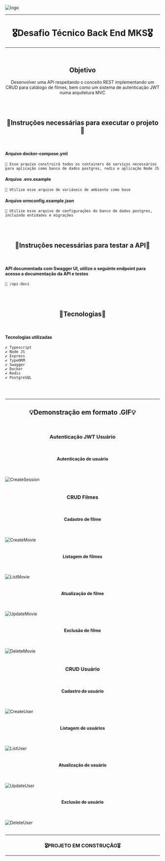![logo](https://user-images.githubusercontent.com/68918326/193332767-8248edfa-cf76-4032-8eed-05bf3037838c.PNG)

<hr>
<h1 align="center">🎖️Desafio Técnico Back End MKS🎖️</h1>
<hr>
<br>


<h2 align="center">Objetivo</h2>
<p align="center">
  Desenvolver uma API respeitando o conceito REST implementando um CRUD para catálogo de filmes, bem como um sistema de autenticação JWT numa arquitetura MVC</p>
<br>
<br>


<h2 align="center">🚧Instruções necessárias para executar o projeto🚧</h2>
<br>

  #### Arquivo docker-compose.yml
    📌 Esse arquivo construirá todos os containers de serviços necessários para aplicação como banco de dados postgres, redis e aplicação Node JS

  #### Arquivo .env.example
    📌 Utilize esse arquivo de variáveis de ambiente como base
  
  #### Arquivo ormconfig.example.json
    📌 Utilize esse arquivo de configurações do banco de dados postgres, incluindo entidades e migrações

<br>
<br>


<h2 align="center">🚧Instruções necessárias para testar a API🚧</h2>
<br> 

  #### API documentada com Swagger UI, utilize o seguinte endpoint para acesso a documentação da API e testes
    📌 /api-docs

<br>
<br>


<h2 align="center">🚨Tecnologias🚨</h2>
<br> 

  #### Tecnologias utilizadas
    ✔️ Typescript
    ✔️ Node JS
    ✔️ Express
    ✔️ TypeORM
    ✔️ Swagger
    ✔️ Docker
    ✔️ Redis
    ✔️ PostgreSQL

<br>
<br> 

    
<hr>
<h2 align="center">💡Demonstração em formato .GIF💡</h2>
<br> 

<h3 align="center">Autenticação JWT Usuário</h3>
<br>

<h4 align="center">Autenticação de usuário</h4>
<br>

![CreateSession](https://user-images.githubusercontent.com/68918326/203686945-065227a2-6b2b-4386-9580-74662545134a.gif)
<br>
<br>



<h3 align="center">CRUD Filmes</h3>
<br>

<h4 align="center">Cadastro de filme</h4>
<br>

![CreateMovie](https://user-images.githubusercontent.com/68918326/203687712-99003217-0e18-4ae6-a2ca-f32f14fb1025.gif)
<br>
<br>

<h4 align="center">Listagem de filmes</h4>
<br>

![ListMovie](https://user-images.githubusercontent.com/68918326/203688137-0be9e7c4-d027-442b-b467-3ae8b071fd97.gif)
<br>
<br>

<h4 align="center">Atualização de filme</h4>
<br>

![UpdateMovie](https://user-images.githubusercontent.com/68918326/203688440-3c3b1170-3037-4f75-91a1-476f642f8047.gif)
<br>
<br>

<h4 align="center">Exclusão de filme</h4>
<br>

![DeleteMovie](https://user-images.githubusercontent.com/68918326/203688807-5dd513df-a1ca-4db6-84c8-51813e42c851.gif)
<br>
<br>


<h3 align="center">CRUD Usuário</h3>
<br>

<h4 align="center">Cadastro de usuário</h4>
<br>

![CreateUser](https://user-images.githubusercontent.com/68918326/203685835-d2c4aee1-7b17-462e-bc32-ee5be06e21c3.gif)
<br>
<br>

<h4 align="center">Listagem de usuários</h4>
<br>

![ListUser](https://user-images.githubusercontent.com/68918326/203686254-c7cd4764-e076-4a65-b705-da41db941d57.gif)
<br>
<br>

<h4 align="center">Atualização de usuário</h4>
<br>

![UpdateUser](https://user-images.githubusercontent.com/68918326/203686521-61074921-6eba-46e5-8e02-264972372222.gif)
<br>
<br>

<h4 align="center">Exclusão de usuário</h4>
<br>

![DeleteUser](https://user-images.githubusercontent.com/68918326/203687262-36e230d6-d885-491a-8f54-2d32876df5b1.gif)
<br>
<br>



<hr>
<h3 align="center">🎖️PROJETO EM CONSTRUÇÃO🎖️</h3>
<hr>
